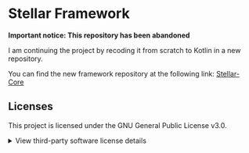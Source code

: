 # Stellar Framework

**Important notice: This repository has been abandoned**

I am continuing the project by recoding it from scratch to Kotlin in a new repository.

You can find the new framework repository at the following link:
[Stellar-Core](https://link.to.new.repository)

## Licenses

This project is licensed under the GNU General Public License v3.0.

<details>
  <summary>View third-party software license details</summary>
  <br>
  This project includes software developed by other projects under the following licenses:
  
  - **BoostedYAML** developed by **dejvokep** under the **Apache License 2.0**.
  
  - **CommandAPI** developed by **JorelAli** under the **MIT License**.
  
  - **Adventure** developed by **KyoriPowered** under the **MIT License**.
  
  <br>
  The complete licenses can be found in the `licenses` folder.
</details>
